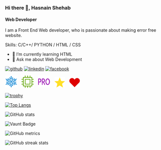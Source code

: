 ### Hi there 👋, Hasnain Shehab
#### Web Developer
I am a Front End Web developer, who is passionate about making error free website.

Skills: C/C++/ PYTHON / HTML / CSS

- 🌱 I’m currently learning HTML 
- 💬 Ask me about Web Development 


[<img src='https://cdn.jsdelivr.net/npm/simple-icons@3.0.1/icons/github.svg' alt='github' height='40'>](https://github.com/hasnainshehab)  [<img src='https://cdn.jsdelivr.net/npm/simple-icons@3.0.1/icons/linkedin.svg' alt='linkedin' height='40'>](https://www.linkedin.com/in/www.linkedin.com/in/hasnain-ahamed-shehab-855824212/)  [<img src='https://cdn.jsdelivr.net/npm/simple-icons@3.0.1/icons/facebook.svg' alt='facebook' height='40'>](https://www.facebook.com/https://www.facebook.com/hasnain.shehab)  

<a href='https://archiveprogram.github.com/'><img src='https://raw.githubusercontent.com/acervenky/animated-github-badges/master/assets/acbadge.gif' width='40' height='40'></a> <a href='https://docs.github.com/en/developers'><img src='https://raw.githubusercontent.com/acervenky/animated-github-badges/master/assets/devbadge.gif' width='40' height='40'></a> <a href='https://github.com/pricing'><img src='https://raw.githubusercontent.com/acervenky/animated-github-badges/master/assets/pro.gif' width='40' height='40'></a> <a href='https://stars.github.com/'><img src='https://raw.githubusercontent.com/acervenky/animated-github-badges/master/assets/starbadge.gif' width='35' height='35'></a> <a href='https://docs.github.com/en/github/supporting-the-open-source-community-with-github-sponsors'><img src='https://raw.githubusercontent.com/acervenky/animated-github-badges/master/assets/sponsorbadge.gif' width='35' height='35'></a> 

[![trophy](https://github-profile-trophy.vercel.app/?username=hasnainshehab)](https://github.com/ryo-ma/github-profile-trophy)

[![Top Langs](https://github-readme-stats.vercel.app/api/top-langs/?username=hasnainshehab)](https://github.com/anuraghazra/github-readme-stats)

![GitHub stats](https://github-readme-stats.vercel.app/api?username=hasnainshehab&show_icons=true)  

![Vaunt Badge](https://api.vaunt.dev/v1/github/entities/hasnainshehab/contributions?format=svg&private=false)  

![GitHub metrics](https://metrics.lecoq.io/hasnainshehab)  

![GitHub streak stats](https://streak-stats.demolab.com/?user=hasnainshehab)  

